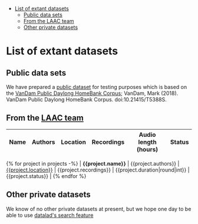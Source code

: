 - [List of extant datasets](#list-of-extant-datasets)
  - [Public data sets](#public-data-sets)
  - [From the LAAC team](#from-the-laac-team)
  - [Other private datasets](#other-private-datasets)


# List of extant datasets

## Public data sets

We have prepared a [public dataset](https://github.com/LAAC-LSCP/vandam-daylong-demo) for testing purposes which is based on the [VanDam Public Daylong HomeBank Corpus](https://homebank.talkbank.org/access/Public/VanDam-Daylong.html); VanDam, Mark (2018). VanDam Public Daylong HomeBank Corpus. doi:10.21415/T5388S.


## From the [LAAC team](https://lscp.dec.ens.fr/en/research/teams-lscp/language-acquisition-across-cultures)


| Name | Authors | Location | Recordings | Audio length (hours) | Status |
|------|---------|----------|------------|----------------------|--------|
{% for project in projects -%}
| **{{project.name}}** | {{project.authors}} | [{{project.location}}]({{project.location}}) | {{project.recordings}} | {{project.duration|round|int}} | {{project.status}} | 
{% endfor %}


## Other private datasets

We know of no other private datasets at present, but we hope one day to be able to use [datalad's search feature](http://docs.datalad.org/en/stable/generated/man/datalad-search.html)
